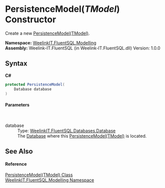 # PersistenceModel(*TModel*) Constructor 
 

Create a new <a href="a877d482-31d7-7bd4-33f6-a3d30a88cbc6">PersistenceModel(TModel)</a>.

**Namespace:**&nbsp;<a href="55cb0562-6be1-fe5d-1cc3-61ccba17ba4f">WeelinkIT.FluentSQL.Modelling</a><br />**Assembly:**&nbsp;Weelink-IT.FluentSQL (in Weelink-IT.FluentSQL.dll) Version: 1.0.0

## Syntax

**C#**<br />
``` C#
protected PersistenceModel(
	Database database
)
```


#### Parameters
&nbsp;<dl><dt>database</dt><dd>Type: <a href="1ef29391-24d2-6525-0055-890c8692aa0f">WeelinkIT.FluentSQL.Databases.Database</a><br />The <a href="1ef29391-24d2-6525-0055-890c8692aa0f">Database</a> where this <a href="a877d482-31d7-7bd4-33f6-a3d30a88cbc6">PersistenceModel(TModel)</a> is located.</dd></dl>

## See Also


#### Reference
<a href="a877d482-31d7-7bd4-33f6-a3d30a88cbc6">PersistenceModel(TModel) Class</a><br /><a href="55cb0562-6be1-fe5d-1cc3-61ccba17ba4f">WeelinkIT.FluentSQL.Modelling Namespace</a><br />